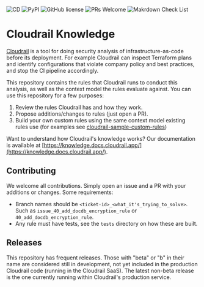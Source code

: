 ![CD](https://github.com/indeni/cloudrail-knowledge/actions/workflows/ci.yaml/badge.svg) 
![PyPI](https://img.shields.io/badge/python-3.7+-blue.svg)
![GitHub license](https://img.shields.io/badge/license-MIT-brightgreen.svg)
![PRs Welcome](https://img.shields.io/badge/PRs-welcome-brightgreen.svg)
![Makrdown Check List](https://github.com/indeni/cloudrail-knowledge/actions/workflows/release.yaml/badge.svg)

# Cloudrail Knowledge
[Cloudrail](https://www.indeni.com/cloudrail) is a tool for doing security analysis of infrastructure-as-code before 
its deployment. For example Cloudrail can inspect Terraform plans and identify configurations 
that violate company policy and best practices, and stop the CI pipeline accordingly.

This repository contains the rules that Cloudrail runs to conduct this analysis, as well as the context model the rules 
evaluate against. You can use this repository for a few purposes:
1. Review the rules Cloudrail has and how they work.
2. Propose additions/changes to rules (just open a PR).
3. Build your own custom rules using the same context model existing rules use (for examples see 
   [cloudrail-sample-custom-rules](https://github.com/indeni/cloudrail-sample-custom-rules))
   
Want to understand how Cloudrail's knowledge works? Our documentation is available at 
[https://knowledge.docs.cloudrail.app/](https://knowledge.docs.cloudrail.app/).

## Contributing
We welcome all contributions. Simply open an issue and a PR with your additions or changes. Some requirements:
* Branch names should be `<ticket-id>_<what_it's_trying_to_solve>`. Such as `issue_40_add_docdb_encryption_rule` or 
  `40_add_docdb_encryption_rule`.
* Any rule must have tests, see the `tests` directory on how these are built.

## Releases
This repository has frequent releases. Those with "beta" or "b" in their name are considered still in development,
not yet included in the production Cloudrail code (running in the Cloudrail SaaS). The latest non-beta release is
the one currently running within Cloudrail's production service.

